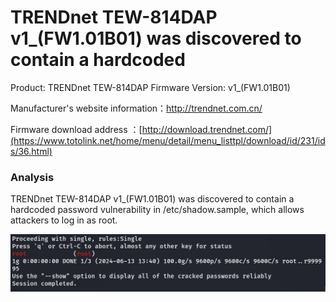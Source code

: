 # TRENDnet TEW-814DAP v1_(FW1.01B01) was discovered to contain a hardcoded 

Product: TRENDnet TEW-814DAP Firmware Version: v1_(FW1.01B01)  

Manufacturer's website information：http://trendnet.com.cn/

Firmware download address ：[http://download.trendnet.com/](https://www.totolink.net/home/menu/detail/menu_listtpl/download/id/231/ids/36.html)

### Analysis

TRENDnet TEW-814DAP v1_(FW1.01B01) was discovered to contain a hardcoded password vulnerability in /etc/shadow.sample, which allows attackers to log in as root.

![image-20240613134104688](./image-20240613134104688.png)
